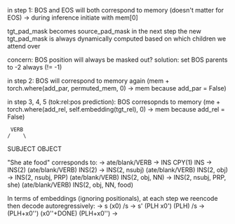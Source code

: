 in step 1:
BOS and EOS will both correspond to memory (doesn't matter for EOS)
-> during inference initiate with mem[0]

tgt_pad_mask becomes source_pad_mask in the next step
the new tgt_pad_mask is always dynamically computed based on which children we attend over

concern: BOS position will always be masked out?
solution: set BOS parents to -2 always (!= -1)

in step 2:
BOS will correspond to memory again (mem + torch.where(add_par, permuted_mem, 0) -> mem because add_par = False)

in step 3, 4, 5 (tok:rel:pos prediction):
BOS corresopnds to memory (me + torch.where(add_rel, self.embedding(tgt_rel), 0) -> mem because add_rel = False)

     VERB
    /    \
SUBJECT   OBJECT

"She ate food" corresponds to:
-> ate/blank/VERB
-> INS CPY(1) INS
-> INS(2) (ate/blank/VERB) INS(2)
-> INS(2, nsubj) (ate/blank/VERB) INS(2, obj)
-> INS(2, nsubj, PRP) (ate/blank/VERB) INS(2, obj, NN)
-> INS(2, nsubj, PRP, she) (ate/blank/VERB) INS(2, obj, NN, food)

In terms of embeddings (ignoring positionals), at each step we reencode then decode autoregressively:
-> s (x0) /s
-> s' (PLH x0') (PLH) /s
-> (PLH+x0'') (x0''+DONE) (PLH+x0'')
-> 